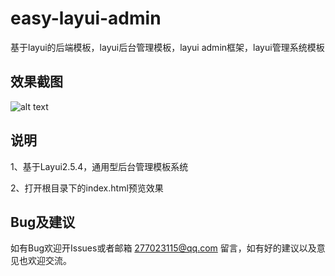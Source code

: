 # easy-layui-admin
基于layui的后端模板，layui后台管理模板，layui admin框架，layui管理系统模板


## 效果截图

![alt text](/images/screenshots.jpg "网站截图")


## 说明

1、基于Layui2.5.4，通用型后台管理模板系统

2、打开根目录下的index.html预览效果


## Bug及建议

如有Bug欢迎开Issues或者邮箱 277023115@qq.com 留言，如有好的建议以及意见也欢迎交流。

